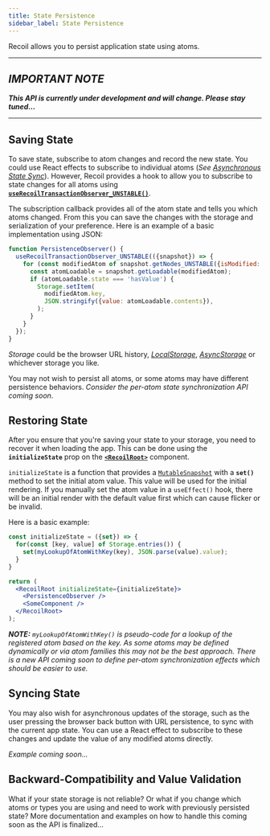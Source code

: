 ```yaml
---
title: State Persistence
sidebar_label: State Persistence
---
```


Recoil allows you to persist application state using atoms.

----
## *IMPORTANT NOTE*
***This API is currently under development and will change.  Please stay tuned...***

----

## Saving State

To save state, subscribe to atom changes and record the new state.  You could use React effects to subscribe to individual atoms (*See [Asynchronous State Sync](asynchronous-state-sync)*).  However, Recoil provides a hook to allow you to subscribe to state changes for all atoms using [**`useRecoilTransactionObserver_UNSTABLE()`**](/docs/api-reference/core/useRecoilTransactionObserver).

The subscription callback provides all of the atom state and tells you which atoms changed.  From this you can save the changes with the storage and serialization of your preference.  Here is an example of a basic implementation using JSON:

```jsx
function PersistenceObserver() {
  useRecoilTransactionObserver_UNSTABLE(({snapshot}) => {
    for (const modifiedAtom of snapshot.getNodes_UNSTABLE({isModified: true})) {
      const atomLoadable = snapshot.getLoadable(modifiedAtom);
      if (atomLoadable.state === 'hasValue') {
        Storage.setItem(
          modifiedAtom.key,
          JSON.stringify({value: atomLoadable.contents}),
        );
      }
    }
  });
}
```

*Storage* could be the browser URL history, [*LocalStorage*](https://developer.mozilla.org/en-US/docs/Web/API/Window/localStorage), *[AsyncStorage](https://github.com/react-native-community/react-native-async-storage)* or whichever storage you like.

You may not wish to persist all atoms, or some atoms may have different persistence behaviors.   *Consider the per-atom state synchronization API coming soon*.

## Restoring State

After you ensure that you're saving your state to your storage, you need to recover it when loading the app.  This can be done using the **`initializeState`** prop on the [**`<RecoilRoot>`**](/docs/api-reference/core/RecoilRoot) component.

`initializeState` is a function that provides a [`MutableSnapshot`](/docs/api-reference/core/Snapshot#transforming-snapshots) with a **`set()`** method to set the initial atom value.  This value will be used for the initial rendering.  If you manually set the atom value in a `useEffect()` hook, there will be an initial render with the default value first which can cause flicker or be invalid.

Here is a basic example:

```jsx
const initializeState = ({set}) => {
  for(const [key, value] of Storage.entries()) {
    set(myLookupOfAtomWithKey(key), JSON.parse(value).value);
  }
}

return (
  <RecoilRoot initializeState={initializeState}>
    <PersistenceObserver />
    <SomeComponent />
  </RecoilRoot>
);
```

***NOTE:*** *`myLookupOfAtomWithKey()` is pseudo-code for a lookup of the registered atom based on the key.  As some atoms may be defined dynamically or via atom families this may not be the best approach.  There is a new API coming soon to define per-atom synchronization effects which should be easier to use.*

## Syncing State

You may also wish for asynchronous updates of the storage, such as the user pressing the browser back button with URL persistence, to sync with the current app state.  You can use a React effect to subscribe to these changes and update the value of any modified atoms directly.

*Example coming soon...*

## Backward-Compatibility and Value Validation

What if your state storage is not reliable?  Or what if you change which atoms or types you are using and need to work with previously persisted state?  More documentation and examples on how to handle this coming soon as the API is finalized...

